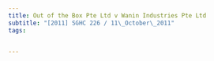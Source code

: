 ```yaml
---
title: Out of the Box Pte Ltd v Wanin Industries Pte Ltd 
subtitle: "[2011] SGHC 226 / 11\_October\_2011"
tags:


---
```


